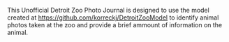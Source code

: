 This Unofficial Detroit Zoo Photo Journal is designed to use the model created at https://github.com/korreckj/DetroitZooModel to identify animal photos taken at the zoo and provide a brief ammount of information on the animal.
